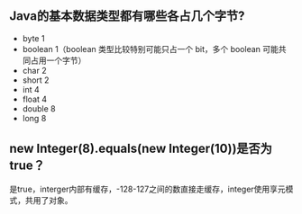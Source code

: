 ## Java的基本数据类型都有哪些各占几个字节?
* byte 1
* boolean 1（boolean 类型比较特别可能只占一个 bit，多个 boolean 可能共同占用一个字节）
* char 2
* short 2
* int 4
* float 4
* double 8
* long 8

## new Integer(8).equals(new Integer(10))是否为true？
是true，interger内部有缓存，-128-127之间的数直接走缓存，integer使用享元模式，共用了对象。
